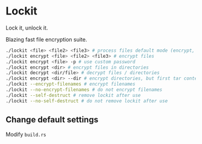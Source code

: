 # Lockit
Lock it, unlock it.

Blazing fast file encryption suite.

```bash
./lockit <file> <file2> <file3> # process files default mode (encrypt, decrypt)
./lockit encrypt <file> <file2> <file3> # encrypt files
./lockit encrypt <file> -p # use custom password
./lockit encrypt <dir> # encrypt files in directories
./lockit decrypt <dir/file> # decrypt files / directories
./lockit encrypt <dir> --dir # encrypt directories, but first tar contents and then compress and encrypt the tar file
./lockit --encrypt-filenames # encrypt filenames
./lockit --no-encrypt-filenames # do not encrypt filenames
./lockit --self-destruct # remove lockit after use
./lockit --no-self-destruct # do not remove lockit after use
```

## Change default settings
Modify `build.rs`
